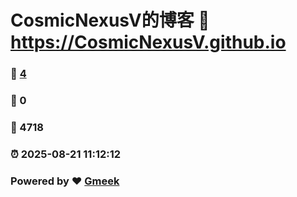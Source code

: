 # CosmicNexusV的博客 :link: https://CosmicNexusV.github.io 
### :page_facing_up: [4](https://CosmicNexusV.github.io/tag.html) 
### :speech_balloon: 0 
### :hibiscus: 4718 
### :alarm_clock: 2025-08-21 11:12:12 
### Powered by :heart: [Gmeek](https://github.com/Meekdai/Gmeek)
